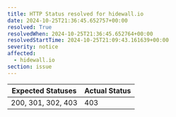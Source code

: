 ```yaml
---
title: HTTP Status resolved for hidewall.io
date: 2024-10-25T21:36:45.652757+00:00
resolved: True
resolvedWhen: 2024-10-25T21:36:45.652764+00:00
resolvedStartTime: 2024-10-25T21:09:43.161639+00:00
severity: notice
affected:
  - hidewall.io
section: issue
---
```


| Expected Statuses | Actual Status  |
|-------------------|----------------|
| 200, 301, 302, 403 | 403 |
